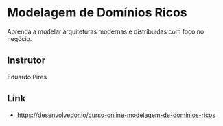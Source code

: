 # Modelagem de Domínios Ricos

Aprenda a modelar arquiteturas modernas e distribuídas com foco no negócio.

## Instrutor

Eduardo Pires

## Link

- https://desenvolvedor.io/curso-online-modelagem-de-dominios-ricos